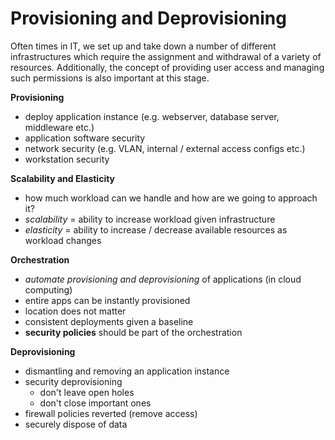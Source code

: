 # Provisioning and Deprovisioning

Often times in IT, we set up and take down a number of different infrastructures which require the assignment and withdrawal of a variety of resources. Additionally, the concept of providing user access and managing such permissions is also important at this stage. 

**Provisioning**
- deploy application instance (e.g. webserver, database server, middleware etc.)
- application software security
- network security (e.g. VLAN, internal / external access configs etc.)
- workstation security

**Scalability and Elasticity**
- how much workload can we handle and how are we going to approach it?
- *scalability* = ability to increase workload given infrastructure 
- *elasticity* = ability to increase / decrease available resources as workload changes

**Orchestration**
- *automate provisioning and deprovisioning* of applications (in cloud computing)
- entire apps can be instantly provisioned
- location does not matter
- consistent deployments given a baseline
- **security policies** should be part of the orchestration

**Deprovisioning**
- dismantling and removing an application instance
- security deprovisioning 
    - don't leave open holes
    - don't close important ones
- firewall policies reverted (remove access)
- securely dispose of data